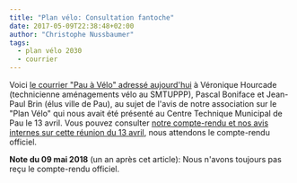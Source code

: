 ```yaml
---
title: "Plan vélo: Consultation fantoche"
date: 2017-05-09T22:38:48+02:00
author: "Christophe Nussbaumer"
tags:
  - plan vélo 2030
  - courrier
---
```


Voici [le courrier "Pau à Vélo" adressé aujourd'hui][1] à Véronique Hourcade
(technicienne aménagements vélo au SMTUPPP), Pascal Boniface et Jean-Paul Brin
(élus ville de Pau), au sujet de l'avis de notre association sur le "Plan Vélo"
qui nous avait été présenté au Centre Technique Municipal de Pau le 13 avril.
Vous pouvez consulter [notre compte-rendu et nos avis internes sur cette réunion
du 13 avril][2], nous attendons le compte-rendu officiel.

**Note du 09 mai 2018** (un an après cet article): Nous n'avons toujours pas reçu
le compte-rendu officiel.

[1]: 2017-05-09-pau-a-velo-courrier-plan-velo-2030.pdf
[2]: 2017-04-13-synthese-reunion-agglo-plan-velo-2030.pdf

